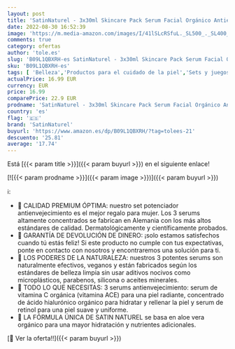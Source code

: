 ```yaml
---
layout: post
title: 'SatinNaturel - 3x30ml Skincare Pack Serum Facial Orgánico Antiedad | Retinol Serum  Serum Vitamina C + A&E  Serum Acido Hialuronico Puro | Aloe Vera Puro en vez de Agua | Satin Naturel  3x30ml Set de Regalo '
date: 2022-08-30 16:52:39
image: 'https://m.media-amazon.com/images/I/41lSLcRSfuL._SL500_._SL400_.jpg'
comments: true
category: ofertas
author: 'tole.es'
slug: 'B09L1QBXRH-es SatinNaturel - 3x30ml Skincare Pack Serum Facial Orgánico...'
sku: 'B09L1QBXRH-es'
tags: [ 'Belleza','Productos para el cuidado de la piel','Sets y juegos para el cuidado de la piel','de','regalo','satinnaturel','set','🇪🇸', ]
actualPrice: 16.99 EUR
currency: EUR
price: 16.99
comparePrice: 22.9 EUR
prodname: 'SatinNaturel - 3x30ml Skincare Pack Serum Facial Orgánico Antiedad | Retinol Serum  Serum Vitamina C + A&E  Serum Acido Hialuronico Puro | Aloe Vera Puro en vez de Agua | Satin Naturel  3x30ml Set de Regalo '
country: 'es'
flag: '🇪🇸'
brand: 'SatinNaturel'
buyurl: 'https://www.amazon.es/dp/B09L1QBXRH/?tag=tolees-21'
descuento: '25.81'
average: '17.74'
---
```


Está [{{< param title >}}]({{< param buyurl >}}) en el siguiente enlace!

[![{{< param prodname >}}]({{< param image >}})]({{< param buyurl >}})

ℹ️:

- 🎁 CALIDAD PREMIUM ÓPTIMA: nuestro set potenciador antienvejecimiento es el mejor regalo para mujer. Los 3 serums altamente concentrados se fabrican en Alemania con los más altos estándares de calidad. Dermatológicamente y científicamente probados.
- 🎁 GARANTÍA DE DEVOLUCIÓN DE DINERO: ¡solo estamos satisfechos cuando tú estás feliz! Si este producto no cumple con tus expectativas, ponte en contacto con nosotros y encontraremos una solución para ti.
- 🎁 LOS PODERES DE LA NATURALEZA: nuestros 3 potentes serums son naturalmente efectivos, veganos y están fabricados según los estándares de belleza limpia sin usar aditivos nocivos como microplásticos, parabenos, silicona o aceites minerales.
- 🎁 TODO LO QUE NECESITAS: 3 serums antienvejecimiento: serum de vitamina C orgánica (vitamina ACE) para una piel radiante, concentrado de ácido hialurónico orgánico para hidratar y rellenar la piel y serum de retinol para una piel suave y uniforme.
- 🎁 LA FÓRMULA ÚNICA DE SATIN NATUREL se basa en aloe vera orgánico para una mayor hidratación y nutrientes adicionales.

[🛒 Ver la oferta!!]({{< param buyurl >}})
